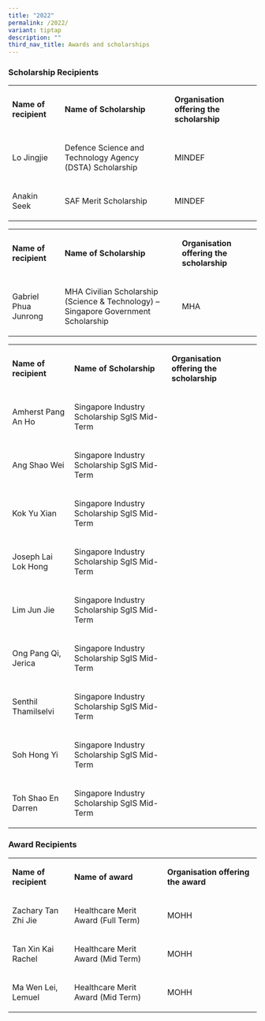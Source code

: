 ```yaml
---
title: "2022"
permalink: /2022/
variant: tiptap
description: ""
third_nav_title: Awards and scholarships
---
```

<h3><strong>Scholarship Recipients</strong></h3>
<p></p>
<table style="minWidth: 75px">
<colgroup>
<col>
<col>
<col>
</colgroup>
<tbody>
<tr>
<td rowspan="1" colspan="1">
<p><strong>Name of recipient</strong>
</p>
</td>
<td rowspan="1" colspan="1">
<p><strong>Name of Scholarship</strong>
</p>
</td>
<td rowspan="1" colspan="1">
<p><strong>Organisation offering the scholarship</strong>
</p>
</td>
</tr>
<tr>
<td rowspan="1" colspan="1">
<p>Lo Jingjie</p>
</td>
<td rowspan="1" colspan="1">
<p>Defence Science and Technology Agency (DSTA) Scholarship</p>
</td>
<td rowspan="1" colspan="1">
<p>MINDEF</p>
</td>
</tr>
<tr>
<td rowspan="1" colspan="1">
<p>Anakin Seek</p>
</td>
<td rowspan="1" colspan="1">
<p>SAF Merit Scholarship</p>
</td>
<td rowspan="1" colspan="1">
<p>MINDEF</p>
</td>
</tr>
</tbody>
</table>
<p></p>
<p></p>
<table style="minWidth: 75px">
<colgroup>
<col>
<col>
<col>
</colgroup>
<tbody>
<tr>
<td rowspan="1" colspan="1">
<p><strong>Name of recipient</strong>
</p>
</td>
<td rowspan="1" colspan="1">
<p><strong>Name of Scholarship</strong>
</p>
</td>
<td rowspan="1" colspan="1">
<p><strong>Organisation offering the scholarship</strong>
</p>
</td>
</tr>
<tr>
<td rowspan="1" colspan="1">
<p>Gabriel Phua Junrong</p>
</td>
<td rowspan="1" colspan="1">
<p>MHA Civilian Scholarship (Science &amp; Technology) – Singapore Government
Scholarship</p>
</td>
<td rowspan="1" colspan="1">
<p>MHA</p>
</td>
</tr>
</tbody>
</table>
<p></p>
<table style="minWidth: 75px">
<colgroup>
<col>
<col>
<col>
</colgroup>
<tbody>
<tr>
<td rowspan="1" colspan="1">
<p><strong>Name of recipient</strong>
</p>
</td>
<td rowspan="1" colspan="1">
<p><strong>Name of Scholarship</strong>
</p>
</td>
<td rowspan="1" colspan="1">
<p><strong>Organisation offering the scholarship</strong>
</p>
</td>
</tr>
<tr>
<td rowspan="1" colspan="1">
<p>Amherst Pang An Ho</p>
</td>
<td rowspan="1" colspan="1">
<p>Singapore Industry Scholarship SgIS Mid-Term</p>
</td>
<td rowspan="1" colspan="1">
<p>&nbsp;</p>
</td>
</tr>
<tr>
<td rowspan="1" colspan="1">
<p>Ang Shao Wei</p>
</td>
<td rowspan="1" colspan="1">
<p>Singapore Industry Scholarship SgIS Mid-Term</p>
</td>
<td rowspan="1" colspan="1">
<p>&nbsp;</p>
</td>
</tr>
<tr>
<td rowspan="1" colspan="1">
<p>Kok Yu Xian</p>
</td>
<td rowspan="1" colspan="1">
<p>Singapore Industry Scholarship SgIS Mid-Term</p>
</td>
<td rowspan="1" colspan="1">
<p>&nbsp;</p>
</td>
</tr>
<tr>
<td rowspan="1" colspan="1">
<p>Joseph Lai Lok Hong</p>
</td>
<td rowspan="1" colspan="1">
<p>Singapore Industry Scholarship SgIS Mid-Term</p>
</td>
<td rowspan="1" colspan="1">
<p>&nbsp;</p>
</td>
</tr>
<tr>
<td rowspan="1" colspan="1">
<p>Lim Jun Jie</p>
</td>
<td rowspan="1" colspan="1">
<p>Singapore Industry Scholarship SgIS Mid-Term</p>
</td>
<td rowspan="1" colspan="1">
<p>&nbsp;</p>
</td>
</tr>
<tr>
<td rowspan="1" colspan="1">
<p>Ong Pang Qi, Jerica</p>
</td>
<td rowspan="1" colspan="1">
<p>Singapore Industry Scholarship SgIS Mid-Term</p>
</td>
<td rowspan="1" colspan="1">
<p>&nbsp;</p>
</td>
</tr>
<tr>
<td rowspan="1" colspan="1">
<p>Senthil Thamilselvi</p>
</td>
<td rowspan="1" colspan="1">
<p>Singapore Industry Scholarship SgIS Mid-Term</p>
</td>
<td rowspan="1" colspan="1">
<p>&nbsp;</p>
</td>
</tr>
<tr>
<td rowspan="1" colspan="1">
<p>Soh Hong Yi</p>
</td>
<td rowspan="1" colspan="1">
<p>Singapore Industry Scholarship SgIS Mid-Term</p>
</td>
<td rowspan="1" colspan="1">
<p>&nbsp;</p>
</td>
</tr>
<tr>
<td rowspan="1" colspan="1">
<p>Toh Shao En Darren</p>
</td>
<td rowspan="1" colspan="1">
<p>Singapore Industry Scholarship SgIS Mid-Term</p>
</td>
<td rowspan="1" colspan="1">
<p>&nbsp;</p>
</td>
</tr>
</tbody>
</table>
<p></p>
<h3><strong>Award Recipients</strong></h3>
<table style="minWidth: 75px">
<colgroup>
<col>
<col>
<col>
</colgroup>
<tbody>
<tr>
<td rowspan="1" colspan="1">
<p><strong>Name of recipient</strong>
</p>
</td>
<td rowspan="1" colspan="1">
<p><strong>Name of award</strong>
</p>
</td>
<td rowspan="1" colspan="1">
<p><strong>Organisation offering the award</strong>
</p>
</td>
</tr>
<tr>
<td rowspan="1" colspan="1">
<p>Zachary Tan Zhi Jie</p>
</td>
<td rowspan="1" colspan="1">
<p>Healthcare Merit Award (Full Term)</p>
</td>
<td rowspan="1" colspan="1">
<p>MOHH</p>
</td>
</tr>
<tr>
<td rowspan="1" colspan="1">
<p>Tan Xin Kai Rachel</p>
</td>
<td rowspan="1" colspan="1">
<p>Healthcare Merit Award (Mid Term)</p>
</td>
<td rowspan="1" colspan="1">
<p>MOHH</p>
</td>
</tr>
<tr>
<td rowspan="1" colspan="1">
<p>Ma Wen Lei, Lemuel</p>
</td>
<td rowspan="1" colspan="1">
<p>Healthcare Merit Award (Mid Term)</p>
</td>
<td rowspan="1" colspan="1">
<p>MOHH</p>
</td>
</tr>
</tbody>
</table>
<p></p>